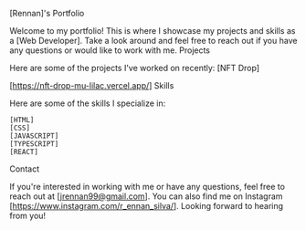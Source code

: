[Rennan]'s Portfolio

Welcome to my portfolio! This is where I showcase my projects and skills as a [Web Developer]. Take a look around and feel free to reach out if you have any questions or would like to work with me.
Projects

Here are some of the projects I've worked on recently:
[NFT Drop]

[https://nft-drop-mu-lilac.vercel.app/]
Skills

Here are some of the skills I specialize in:

    [HTML]
    [CSS]
    [JAVASCRIPT]
    [TYPESCRIPT]
    [REACT]

Contact

If you're interested in working with me or have any questions, feel free to reach out at [jrennan99@gmail.com]. You can also find me on Instagram [https://www.instagram.com/r_ennan_silva/]. Looking forward to hearing from you!
